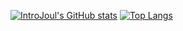 [![IntroJoul's GitHub stats](https://github-readme-stats.vercel.app/api?username=IntroJoul&count_private=true&show_icons=true&theme=radical)](https://github.com/anuraghazra/github-readme-stats)
[![Top Langs](https://github-readme-stats.vercel.app/api/top-langs/?username=IntroJoul&layout=compact&show_icons=true&theme=radical)](https://github.com/anuraghazra/github-readme-stats)
